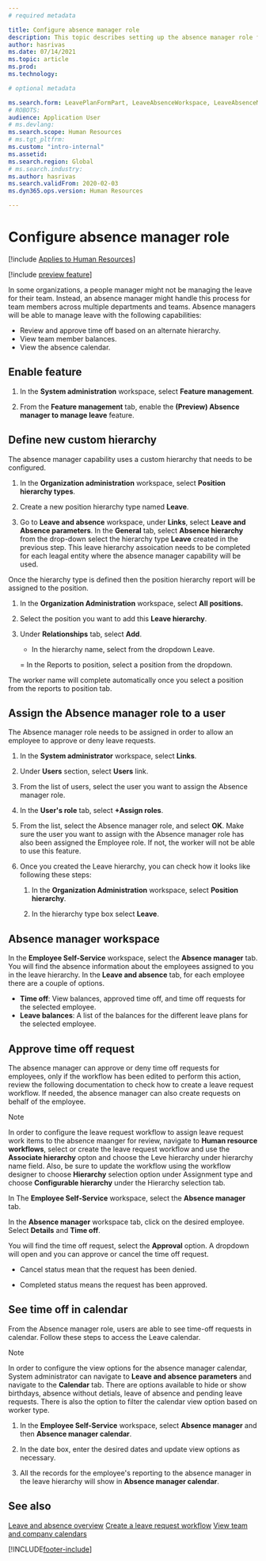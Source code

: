 ```yaml
---
# required metadata

title: Configure absence manager role
description: This topic describes setting up the absence manager role for managing employees' leave.
author: hasrivas
ms.date: 07/14/2021
ms.topic: article
ms.prod: 
ms.technology: 

# optional metadata

ms.search.form: LeavePlanFormPart, LeaveAbsenceWorkspace, LeaveAbsenceManager
# ROBOTS: 
audience: Application User
# ms.devlang: 
ms.search.scope: Human Resources
# ms.tgt_pltfrm: 
ms.custom: "intro-internal"
ms.assetid: 
ms.search.region: Global
# ms.search.industry: 
ms.author: hasrivas
ms.search.validFrom: 2020-02-03
ms.dyn365.ops.version: Human Resources

---
```


# Configure absence manager role

[!include [Applies to Human Resources](../includes/applies-to-hr.md)]

[!include [preview feature](./includes/preview-feature.md)]

In some organizations, a people manager might not be managing the leave for their team. Instead, an absence manager might handle this process for team members across multiple departments and teams. Absence managers will be able to manage leave with the following capabilities:

- Review and approve time off based on an alternate hierarchy.
- View team member balances.
- View the absence calendar.


## Enable feature 

1.  In the **System administration** workspace, select **Feature management**.

2.  From the **Feature management** tab, enable the **(Preview) Absence manager to manage leave** feature.

## Define new custom hierarchy
The absence manager capability uses a custom hierarchy that needs to be configured.

1.  In the **Organization administration** workspace, select **Position hierarchy types**.

2.  Create a new position hierarchy type named **Leave**.

3.  Go to **Leave and absence** workspace, under **Links**, select **Leave and Absence parameters**. In the **General** tab, select **Absence hierarchy** from the drop-down select the hierarchy type **Leave** created in the previous step. This leave hierarchy assoication needs to be completed for each leagal entity where the absence manager capability will be used. 

Once the hierarchy type is defined then the position hierarchy report will be assigned to the position.

1.  In the **Organization Administration** workspace, select **All positions.**

2.  Select the position you want to add this **Leave hierarchy**.

3.  Under **Relationships** tab, select **Add**.

    - In the hierarchy name, select from the dropdown Leave.

    = In the Reports to position, select a position from the dropdown.

The worker name will complete automatically once you select a position from the reports to position tab.

## Assign the Absence manager role to a user
The Absence manager role needs to be assigned in order to allow an employee to approve or deny leave requests.

1.  In the **System administrator** workspace, select **Links**.

2.  Under **Users** section, select **Users** link.

3.  From the list of users, select the user you want to assign the Absence manager role.

4.  In the **User's role** tab, select **+Assign roles**.

5.  From the list, select the Absence manager role, and select **OK**. Make sure the user you want to assign with the Absence manager role has also been assigned the Employee role. If not, the worker will not be able to use this feature.

6. Once you created the Leave hierarchy, you can check how it looks like following these steps:

    1.  In the **Organization Administration** workspace, select **Position hierarchy**.

    2.  In the hierarchy type box select **Leave**.

## Absence manager workspace 

In the **Employee Self-Service** workspace, select the **Absence manager** tab. You will find the absence information about the employees assigned to you in the leave hierarchy. In the **Leave and absence** tab, for each employee there are a couple of options. 

- **Time off**: View balances, approved time off, and time off requests for the selected employee.
- **Leave balances**: A list of the balances for the different leave plans for the selected employee.

## Approve time off request
The absence manager can approve or deny time off requests for employees, only if the workflow has been edited to perform this action, review the following documentation to check how to create a leave request workflow. If needed, the absence manager can also create requests on behalf of the employee.

> [!NOTE]
> In order to configure the leave request workflow to assign leave request work items to the absence maanger for review, navigate to **Human resource workflows**, select or create the leave request workflow and use the **Associate hierarchy** opton and choose the Leve hierarchy under hierarchy name field. Also, be sure to update the workflow using the workflow designer to choose **Hierarchy** selection option under Assignment type and choose **Configurable hierarchy** under the Hierarchy selection tab.  

In The **Employee Self-Service** workspace, select the **Absence manager** tab.

In the **Absence manager** workspace tab, click on the desired employee. Select **Details** and **Time off**.

You will find the time off request, select the **Approval** option. A dropdown will open and you can approve or cancel the time off request.

-   Cancel status mean that the request has been denied.

-   Completed status means the request has been approved.

## See time off in calendar 
From the Absence manager role, users are able to see time-off requests in calendar. Follow these steps to access the Leave calendar.

> [!NOTE]
> In order to configure the view options for the absence manager calendar, System administrator can navigate to **Leave and absence parameters** and navigate to the **Calendar** tab. There are options available to hide or show birthdays, absence without detials, leave of absence and pending leave requests. There is also the option to filter the calendar view option based on worker type. 

1.  In the **Employee Self-Service** workspace, select **Absence manager** and then **Absence manager calendar**.

3.  In the date box, enter the desired dates and update view options as necessary.

4.  All the records for the employee's reporting to the absence manager in the leave hierarchy will show in **Absence manager calendar**.


## See also

[Leave and absence overview](hr-leave-and-absence-overview.md)
[Create a leave request workflow](hr-leave-and-absence-workflow.md)
[View team and company calendars](hr-employee-self-service-calendar.md)


[!INCLUDE[footer-include](../includes/footer-banner.md)]
